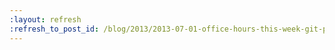 ```yaml
---
:layout: refresh
:refresh_to_post_id: /blog/2013/2013-07-01-office-hours-this-week-git-plugin-refactoring
---
```

